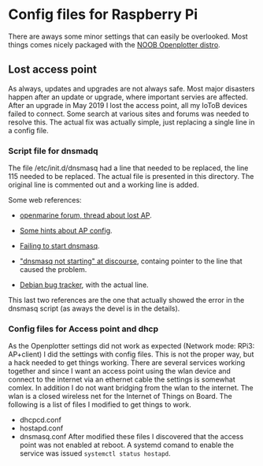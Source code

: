 # Config files for Raspberry Pi 

There are aways some minor settings that can easily be overlooked. Most things comes nicely packaged with the [NOOB Openplotter distro](http://www.sailoog.com/blog-categories/openplotter-rpi).

## Lost access point 
As always, updates and upgrades are not always safe. Most major
disasters happen after an update or upgrade, where important servies
are affected. After an upgrade in May 2019 I lost the access
point, all my IoToB devices failed to connect. 
Some search at various sites and forums was needed to resolve
this. The actual fix was actually simple, just replacing a single line
in a config file.

### Script file for dnsmadq
The file /etc/init.d/dnsmasq had a line that needed to be replaced, the line 115
needed to be replaced. The actual file is presented in this directory. The original 
line is commented out and a working line is added.

Some web references:

- [openmarine forum, thread about lost AP](http://forum.openmarine.net/showthread.php?tid=1083).

- [Some hints about AP config](https://forums.kali.org/showthread.php?38920-Access-point-configuration-problem-on-RPi3).

- [Failing to start dnsmasq](https://www.raspberrypi.org/forums/viewtopic.php?t=128449).

- ["dnsmasq not starting" at discourse](https://discourse.pi-hole.net/t/dnsmasq-not-starting/10523/13), containg pointer to the line that caused the problem.

- [Debian bug tracker](https://bugs.debian.org/cgi-bin/bugreport.cgi?bug=858506), with the actual line. 

This last two references are the one that actually showed the error in the dnsmasq script (as aways the devel is in the details).

### Config files for Access point and dhcp

As the Openplotter settings did not work as expected (Network mode:
RPi3: AP+client) I did the settings with config files. This is not the
proper way, but a hack needed to get things working. There are several
services working together and since I want an access point using the
wlan device and connect to the internet via an ethernet cable the
settings is somewhat comlex. In addition I do not want bridging from
the wlan to the internet. The wlan is a closed wireless net for the
Internet of Things on Board. The following is a list of files I
modified to get things to work.
- dhcpcd.conf 
- hostapd.conf
- dnsmasq.conf 
After modified these files I discovered that the access point was not enabled at reboot.
A systemd comand to enable the service was issued ```systemctl status hostapd```.

